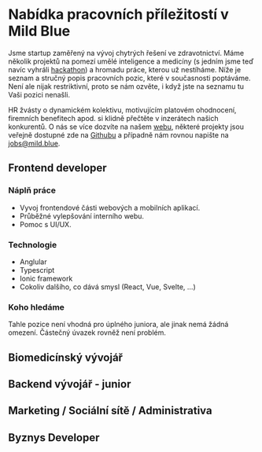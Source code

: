 # Nabídka pracovních příležitostí v Mild Blue
Jsme startup zaměřený na vývoj chytrých řešení ve zdravotnictví. Máme několik projektů na pomezí umělé inteligence 
a medicíny (s jedním jsme teď navíc vyhráli [hackathon](https://www.seznamzpravy.cz/clanek/uz-zadni-heparinovi-vrazi-vyvojari-dali-kalkulacku-leku-do-mobilu-130797))
a hromadu práce, kterou už nestíháme. Níže je seznam a stručný popis pracovních pozic, které v současnosti
poptáváme. Není ale nijak restriktivní, proto se nám ozvěte, i když jste na seznamu tu Vaši pozici nenašli.

HR žvásty o dynamickém kolektivu, motivujícím platovém ohodnocení, firemních benefitech apod. si klidně přečtěte 
v inzerátech našich konkurentů. O nás se více dozvíte na našem [webu](https://mild.blue/), některé projekty jsou veřejně dostupné 
zde na [Githubu](https://github.com/mild-blue) a případně nám rovnou napište na [jobs@mild.blue](jobs@mild.blue). 

## Frontend developer
### Náplň práce
* Vyvoj frontendové části webových a mobilních aplikací.
* Průběžné vylepšování interního webu.
* Pomoc s UI/UX.

### Technologie
* Anglular
* Typescript
* Ionic framework
* Cokoliv dalšího, co dává smysl (React, Vue, Svelte, …)

### Koho hledáme
Tahle pozice není vhodná pro úplného juniora, ale jinak nemá žádná omezení. Částečný úvazek rovněž není problém.
  

## Biomedicínský vývojář

## Backend vývojář - junior

## Marketing / Sociální sítě / Administrativa

## Byznys Developer

